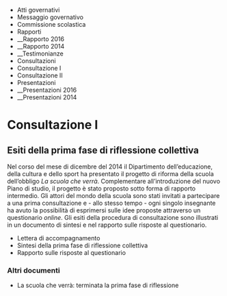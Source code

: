   * Atti governativi
  * Messaggio governativo
  * Commissione scolastica
  * Rapporti
  *  __Rapporto 2016
  *  __Rapporto 2014
  *  __Testimonianze
  * Consultazioni
  * Consultazione I
  * Consultazione II
  * Presentazioni
  *  __Presentazioni 2016
  *  __Presentazioni 2014

#  Consultazione I

##  Esiti della prima fase di riflessione collettiva

Nel corso del mese di dicembre del 2014 il Dipartimento dell’educazione, della
cultura e dello sport ha presentato il progetto di riforma della scuola
dell’obbligo _La scuola che verrà_. Complementare all’introduzione del nuovo
Piano di studio, il progetto è stato proposto sotto forma di rapporto
intermedio. Gli attori del mondo della scuola sono stati invitati a
partecipare a una prima consultazione e - allo stesso tempo - ogni singolo
insegnante ha avuto la possibilità di esprimersi sulle idee proposte
attraverso un questionario _online_. Gli esiti della procedura di
consultazione sono illustrati in un documento di sintesi e nel rapporto sulle
risposte al questionario.

  * Lettera di accompagnamento
  * Sintesi della prima fase di riflessione collettiva
  * Rapporto sulle risposte al questionario

###  Altri documenti

  * La scuola che verrà: terminata la prima fase di riflessione

